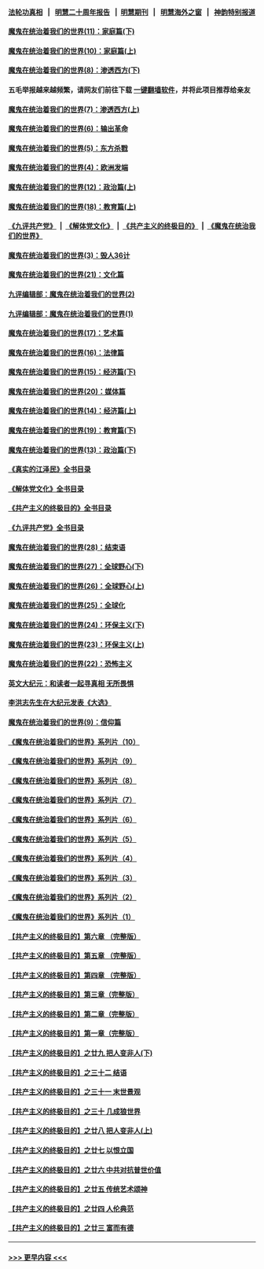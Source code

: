#### [法轮功真相](https://github.com/gfw-breaker/truth/blob/master/README.md?t=0) &nbsp;&nbsp;|&nbsp;&nbsp; [明慧二十周年报告](https://github.com/gfw-breaker/mh-reports/blob/master/README.md?t=0) &nbsp;&nbsp;|&nbsp;&nbsp;[明慧期刊](https://github.com/gfw-breaker/mh-qikan) &nbsp;&nbsp;|&nbsp;&nbsp; [明慧海外之窗](https://github.com/gfw-breaker/mh-news/blob/master/README.md?t=0) &nbsp;&nbsp;|&nbsp;&nbsp; [神韵特别报道](https://github.com/gfw-breaker/mh-news/blob/master/shenyun.md?t=0)
#### [魔鬼在统治着我们的世界(11)：家庭篇(下)](../pages/nsc422/n10440961.md?t=11270250) 
#### [魔鬼在统治着我们的世界(10)：家庭篇(上)](../pages/nsc422/n10435448.md?t=11270250) 
#### [魔鬼在统治着我们的世界(8)：渗透西方(下)](../pages/nsc422/n10429603.md?t=11270250) 
#### 五毛举报越来越频繁，请网友们前往下载 [一键翻墙软件](https://github.com/gfw-breaker/ssr-accounts)，并将此项目推荐给亲友
#### [魔鬼在统治着我们的世界(7)：渗透西方(上)](../pages/nsc422/n10426013.md?t=11270250) 
#### [魔鬼在统治着我们的世界(6)：输出革命](../pages/nsc422/n10421536.md?t=11270250) 
#### [魔鬼在统治着我们的世界(5)：东方杀戮](../pages/nsc422/n10417707.md?t=11270250) 
#### [魔鬼在统治着我们的世界(4)：欧洲发端](../pages/nsc422/n10414890.md?t=11270250) 
#### [魔鬼在统治着我们的世界(12)：政治篇(上)](../pages/nsc422/n10444576.md?t=11270250) 
#### [魔鬼在统治着我们的世界(18)：教育篇(上)](../pages/nsc422/n10526970.md?t=11270250) 
#### [《九评共产党》](https://github.com/begood0513/9ping.md/blob/master/README.md) &nbsp;|&nbsp; [《解体党文化》](../../../../jtdwh.md/blob/master/README.md)  &nbsp;|&nbsp; [《共产主义的终极目的》](../../../../gczydzjmd.md/blob/master/README.md) &nbsp;|&nbsp; [《魔鬼在统治我们的世界》](../../../../mgztzwmdsj.md/blob/master/README.md) 
#### [魔鬼在统治着我们的世界(3)：毁人36计](../pages/nsc422/n10411583.md?t=11270250) 
#### [魔鬼在统治着我们的世界(21)：文化篇](../pages/nsc422/n10597706.md?t=11270250) 
#### [九评编辑部：魔鬼在统治着我们的世界(2)](../pages/nsc422/n10410036.md?t=11270250) 
#### [九评编辑部：魔鬼在统治着我们的世界(1)](../pages/nsc422/n10406825.md?t=11270250) 
#### [魔鬼在统治着我们的世界(17)：艺术篇](../pages/nsc422/n10499093.md?t=11270250) 
#### [魔鬼在统治着我们的世界(16)：法律篇](../pages/nsc422/n10485969.md?t=11270250) 
#### [魔鬼在统治着我们的世界(15)：经济篇(下)](../pages/nsc422/n10469975.md?t=11270250) 
#### [魔鬼在统治着我们的世界(20)：媒体篇](../pages/nsc422/n10586579.md?t=11270250) 
#### [魔鬼在统治着我们的世界(14)：经济篇(上)](../pages/nsc422/n10457370.md?t=11270250) 
#### [魔鬼在统治着我们的世界(19)：教育篇(下)](../pages/nsc422/n10564808.md?t=11270250) 
#### [魔鬼在统治着我们的世界(13)：政治篇(下)](../pages/nsc422/n10448270.md?t=11270250) 
#### [《真实的江泽民》全书目录](../pages/nsc422/n13721399.md?t=11270250) 
#### [《解体党文化》全书目录](../pages/nsc422/n13721157.md?t=11270250) 
#### [《共产主义的终极目的》全书目录](../pages/nsc422/n13721048.md?t=11270250) 
#### [《九评共产党》全书目录](../pages/nsc422/n13708085.md?t=11270250) 
#### [魔鬼在统治着我们的世界(28)：结束语](../pages/nsc422/n10936246.md?t=11270250) 
#### [魔鬼在统治着我们的世界(27)：全球野心(下)](../pages/nsc422/n10928319.md?t=11270250) 
#### [魔鬼在统治着我们的世界(26)：全球野心(上)](../pages/nsc422/n10900318.md?t=11270250) 
#### [魔鬼在统治着我们的世界(25)：全球化](../pages/nsc422/n10788205.md?t=11270250) 
#### [魔鬼在统治着我们的世界(24)：环保主义(下)](../pages/nsc422/n10695307.md?t=11270250) 
#### [魔鬼在统治着我们的世界(23)：环保主义(上)](../pages/nsc422/n10688613.md?t=11270250) 
#### [魔鬼在统治着我们的世界(22)：恐怖主义](../pages/nsc422/n10614727.md?t=11270250) 
#### [英文大纪元：和读者一起寻真相 无所畏惧](../pages/nsc422/n12542027.md?t=11270250) 
#### [李洪志先生在大纪元发表《大选》](../pages/nsc422/n12534746.md?t=11270250) 
#### [魔鬼在统治着我们的世界(9)：信仰篇](../pages/nsc422/n10432159.md?t=11270250) 
#### [《魔鬼在统治着我们的世界》系列片（10）](../pages/nsc422/n12292670.md?t=11270250) 
#### [《魔鬼在统治着我们的世界》系列片（9）](../pages/nsc422/n12290859.md?t=11270250) 
#### [《魔鬼在统治着我们的世界》系列片（8）](../pages/nsc422/n12287445.md?t=11270250) 
#### [《魔鬼在统治着我们的世界》系列片（7）](../pages/nsc422/n12283425.md?t=11270250) 
#### [《魔鬼在统治着我们的世界》系列片（6）](../pages/nsc422/n12282314.md?t=11270250) 
#### [《魔鬼在统治着我们的世界》系列片（5）](../pages/nsc422/n12281419.md?t=11270250) 
#### [《魔鬼在统治着我们的世界》系列片（4）](../pages/nsc422/n12274024.md?t=11270250) 
#### [《魔鬼在统治着我们的世界》系列片（3）](../pages/nsc422/n12271322.md?t=11270250) 
#### [《魔鬼在统治着我们的世界》系列片（2）](../pages/nsc422/n12269049.md?t=11270250) 
#### [《魔鬼在统治着我们的世界》系列片（1）](../pages/nsc422/n12267575.md?t=11270250) 
#### [【共产主义的终极目的】第六章 （完整版）](../pages/nsc422/n11428913.md?t=11270250) 
#### [【共产主义的终极目的】第五章 （完整版）](../pages/nsc422/n11428912.md?t=11270250) 
#### [【共产主义的终极目的】第四章 （完整版）](../pages/nsc422/n11428907.md?t=11270250) 
#### [【共产主义的终极目的】第三章（完整版）](../pages/nsc422/n11428848.md?t=11270250) 
#### [【共产主义的终极目的】第二章（完整版）](../pages/nsc422/n11428831.md?t=11270250) 
#### [【共产主义的终极目的】第一章（完整版）](../pages/nsc422/n11417651.md?t=11270250) 
#### [【共产主义的终极目的】之廿九 把人变非人(下)](../pages/nsc422/n11344140.md?t=11270250) 
#### [【共产主义的终极目的】之三十二 结语](../pages/nsc422/n11360535.md?t=11270250) 
#### [【共产主义的终极目的】之三十一 末世景观](../pages/nsc422/n11351129.md?t=11270250) 
#### [【共产主义的终极目的】之三十 几成狼世界](../pages/nsc422/n11348280.md?t=11270250) 
#### [【共产主义的终极目的】之廿八 把人变非人(上)](../pages/nsc422/n11340492.md?t=11270250) 
#### [【共产主义的终极目的】之廿七 以恨立国](../pages/nsc422/n11336944.md?t=11270250) 
#### [【共产主义的终极目的】之廿六 中共对抗普世价值](../pages/nsc422/n11324785.md?t=11270250) 
#### [【共产主义的终极目的】之廿五 传统艺术颂神](../pages/nsc422/n11296396.md?t=11270250) 
#### [【共产主义的终极目的】之廿四 人伦典范](../pages/nsc422/n11296397.md?t=11270250) 
#### [【共产主义的终极目的】之廿三 富而有德](../pages/nsc422/n11283598.md?t=11270250) 

----
#### [ >>> 更早内容 <<< ](../indexes/nsc422-earlier.md)
